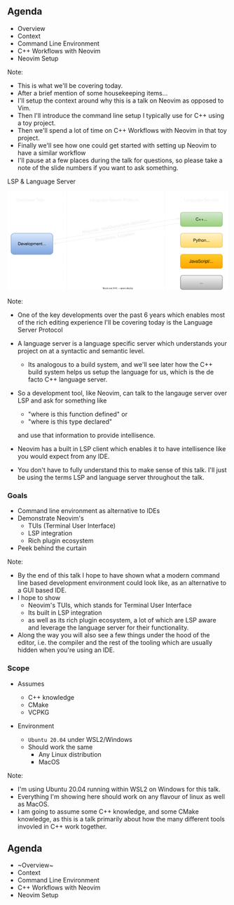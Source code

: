<!-- .slide: data-background-image="slides/res/cppcon-bloomberg-dark-chapter-intro-1280x720.png" -->
## Agenda

- Overview
- Context
- Command Line Environment
- C++ Workflows with Neovim
- Neovim Setup

Note:
- This is what we'll be covering today.
- After a brief mention of some housekeeping items...
- I'll setup the context around why this is a talk on Neovim as opposed to Vim.
- Then I'll introduce the command line setup I typically use for C++ using
  a toy project.
- Then we'll spend a lot of time on C++ Workflows with Neovim in that toy
  project.
- Finally we'll see how one could get started with setting up Neovim to have
  a similar workflow
- I'll pause at a few places during the talk for questions, so please take
  a note of the slide numbers if you want to ask something.

<!-- next slide -->


<!-- .slide: data-background-image="slides/res/cppcon-bloomberg-dark-content-1280x720.png" -->
LSP & Language Server

![Language Server](slides/res/language-server.drawio.transparent.svg)

Note:
- One of the key developments over the past 6 years which enables most of the
  rich editing experience I'll be covering today is the Language Server
  Protocol
- A language server is a language specific server which understands your
  project on at a syntactic and semantic level.
  - Its analogous to a build system, and we'll see later how the C++ build
    system helps us setup the language for us, which is the de facto C++
    language server.
- So a development tool, like Neovim, can talk to the langauge server over LSP
  and ask for something like

  - "where is this function defined" or
  - "where is this type declared"

  and use that information to provide intellisence.
- Neovim has a built in LSP client which enables it to have intellisence like
  you would expect from any IDE.
- You don't have to fully understand this to make sense of this talk. I'll just
  be using the terms LSP and language server throughout the talk.

<!-- next slide -->


<!-- .slide: data-background-image="slides/res/cppcon-bloomberg-dark-content-1280x720.png" -->
### Goals

- Command line environment as alternative to IDEs
- Demonstrate Neovim's
  - TUIs (Terminal User Interface)
  - LSP integration
  - Rich plugin ecosystem
- Peek behind the curtain

Note:
- By the end of this talk I hope to have shown what a modern command line based
  development environment could look like, as an alternative to a GUI based
  IDE.
- I hope to show
  - Neovim's TUIs, which stands for Terminal User Interface
  - Its built in LSP integration
  - as well as its rich plugin ecosystem, a lot of which are LSP aware and leverage the
    language server for their functionality.
- Along the way you will also see a few things under the hood of the editor,
  i.e. the compiler and the rest of the tooling which are usually hidden when
  you're using an IDE.

<!-- next slide -->


<!-- .slide: data-background-image="slides/res/cppcon-bloomberg-dark-content-1280x720.png" -->
### Scope

- Assumes

  - C++ knowledge
  - CMake
  - VCPKG

- Environment

  - `Ubuntu 20.04` under WSL2/Windows
  - Should work the same
    - Any Linux distribution
    - MacOS

Note:
- I'm using Ubuntu 20.04 running within WSL2 on Windows for this talk.
- Everything I'm showing here should work on any flavour of linux as well as
  MacOS.
- I am going to assume some C++ knowledge, and some CMake knowledge, as this is
  a talk primarily about how the many different tools invovled in C++ work
  together.

<!-- next slide -->


<!-- .slide: data-background-image="slides/res/cppcon-bloomberg-dark-chapter-intro-1280x720.png" -->
## Agenda

- ~Overview~
- Context <!-- .element: class="fragment grow highlight-green" -->
- Command Line Environment
- C++ Workflows with Neovim
- Neovim Setup

